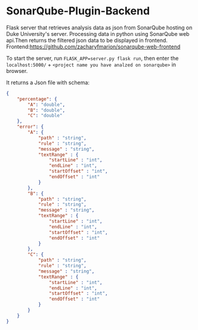 # SonarQube-Plugin-Backend

Flask server that retrieves analysis data as json from SonarQube hosting on Duke University's server. Processing data in python using SonarQube web api.Then returns the filtered json data to be displayed in frontend. Frontend:https://github.com/zacharyfmarion/sonarqube-web-frontend

To start the server, run ```FLASK_APP=server.py flask run```, then enter the ```localhost:5000/``` + ```<project name you have analzed on sonarqube>``` in browser. 

It returns a Json file with schema: 
```json
{
    "percentage": {
        "A": "double",
        "B": "double",
        "C": "double"
    },
    "error": {
        "A": {
            "path" : "string",
            "rule" : "string",
            "message" : "string",
            "textRange" : {
                "startLine" : "int",
                "endLine" : "int",
                "startOffset" : "int",
                "endOffset" : "int"
            }
        },
        "B": {
            "path" : "string",
            "rule" : "string",
            "message" : "string",
            "textRange" : {
                "startLine" : "int",
                "endLine" : "int",
                "startOffset" : "int",
                "endOffset" : "int"
            }
        },
        "C": {
            "path" : "string",
            "rule" : "string",
            "message" : "string",
            "textRange" : {
                "startLine" : "int",
                "endLine" : "int",
                "startOffset" : "int",
                "endOffset" : "int"
            }
        }
    }
}
```
